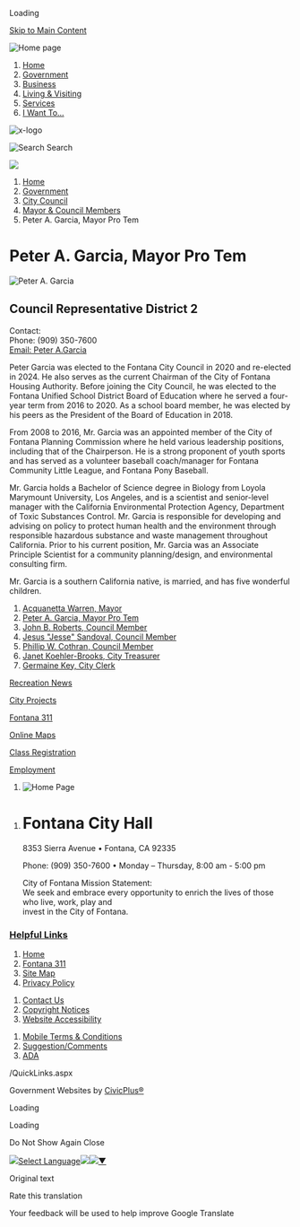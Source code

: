 Loading

[Skip to Main Content](https://www.fontanaca.gov/3331/Peter-A-Garcia-Mayor-Pro-Tem/)

![Home page](https://www.fontanaca.gov/ImageRepository/Document?documentID=41194)

1. [Home](https://www.fontanaca.gov)
2. [Government](https://www.fontanaca.gov/27/Government)
3. [Business](https://www.fontanaca.gov/35/Business)
4. [Living &amp; Visiting](https://www.fontanaca.gov/9/Living-Visiting)
5. [Services](https://www.fontanaca.gov/2989/Services)
6. [I Want To…](https://www.fontanaca.gov/3033/I-Want-To)

![x-logo](https://www.fontanaca.gov/ImageRepository/Document?documentID=43355)

![Search](https://www.fontanaca.gov/ImageRepository/Document?documentID=41199) Search

![](https://www.fontanaca.gov/ImageRepository/Document?documentID=41193)

1. [Home](https://www.fontanaca.gov)
2. [Government](https://www.fontanaca.gov/27/Government)
3. [City Council](https://www.fontanaca.gov/69/City-Council)
4. [Mayor &amp; Council Members](https://www.fontanaca.gov/2802/Mayor-Council-Members)
5. Peter A. Garcia, Mayor Pro Tem

# Peter A. Garcia, Mayor Pro Tem

![Peter A. Garcia](https://www.fontanaca.gov/ImageRepository/Document?documentId=33867)

## Council Representative District 2

Contact:  
Phone: (909) 350-7600  
[Email: Peter A.Garcia](mailto:pgarcia@fontana.org)

Peter Garcia was elected to the Fontana City Council in 2020 and re-elected in 2024. He also serves as the current Chairman of the City of Fontana Housing Authority. Before joining the City Council, he was elected to the Fontana Unified School District Board of Education where he served a four-year term from 2016 to 2020. As a school board member, he was elected by his peers as the President of the Board of Education in 2018. 

From 2008 to 2016, Mr. Garcia was an appointed member of the City of Fontana Planning Commission where he held various leadership positions, including that of the Chairperson. He is a strong proponent of youth sports and has served as a volunteer baseball coach/manager for Fontana Community Little League, and Fontana Pony Baseball.

Mr. Garcia holds a Bachelor of Science degree in Biology from Loyola Marymount University, Los Angeles, and is a scientist and senior-level manager with the California Environmental Protection Agency, Department of Toxic Substances Control. Mr. Garcia is responsible for developing and advising on policy to protect human health and the environment through responsible hazardous substance and waste management throughout California. Prior to his current position, Mr. Garcia was an Associate Principle Scientist for a community planning/design, and environmental consulting firm. 

Mr. Garcia is a southern California native, is married, and has five wonderful children.

1. [Acquanetta Warren, Mayor](https://www.fontanaca.gov/2788/Acquanetta-Warren-Mayor)
2. [Peter A. Garcia, Mayor Pro Tem](https://www.fontanaca.gov/3331/Peter-A-Garcia-Mayor-Pro-Tem)
3. [John B. Roberts, Council Member](https://www.fontanaca.gov/2792/John-B-Roberts-Council-Member)
4. [Jesus "Jesse" Sandoval, Council Member](https://www.fontanaca.gov/2789/Jesus-Jesse-Sandoval-Council-Member)
5. [Phillip W. Cothran, Council Member](https://www.fontanaca.gov/3190/Phillip-W-Cothran-Council-Member)
6. [Janet Koehler-Brooks, City Treasurer](https://www.fontanaca.gov/2791/Janet-Koehler-Brooks-City-Treasurer)
7. [Germaine Key, City Clerk](https://www.fontanaca.gov/3497/Germaine-Key-City-Clerk)

[Recreation News](https://www.fontanaca.gov/1803/City-News)

[City Projects](https://www.fontanaca.gov/2926/Current-Projects)

[Fontana 311](https://www.fontana311.org/s)

[Online Maps](https://data.fontanaca.gov)

[Class Registration](https://apm.activecommunities.com/fontanaca)

[Employment](https://www.fontanaca.gov/jobs.aspx)

1. ![Home Page](https://www.fontanaca.gov/ImageRepository/Document?documentId=41226)

<!--THE END-->

1. # **Fontana City Hall**
   
   8353 Sierra Avenue • Fontana, CA 92335
   
   Phone: (909) 350-7600 • Monday – Thursday, 8:00 am - 5:00 pm
   
   City of Fontana Mission Statement:  
   We seek and embrace every opportunity to enrich the lives of those who live, work, play and  
   invest in the City of Fontana.

### [Helpful Links](https://www.fontanaca.gov/QuickLinks.aspx?CID=46)

1. [Home](https://www.fontanaca.gov)
2. [Fontana 311](https://www.fontana311.org/s)
3. [Site Map](https://www.fontanaca.gov/sitemap)
4. [Privacy Policy](https://www.fontanaca.gov/DocumentCenter/View/37866/Fontana-Website-Privacy-Policy)

<!--THE END-->

1. [Contact Us](https://www.fontanaca.gov/directory)
2. [Copyright Notices](https://www.fontanaca.gov/site/copyright)
3. [Website Accessibility](https://www.fontanaca.gov/accessibility)

<!--THE END-->

1. [Mobile Terms &amp; Conditions](https://www.fontana.org/DocumentCenter/View/37949/Mobile-Terms--Conditions)
2. [Suggestion/Comments](https://www.fontana311.org/s/form311-suggestions-comments)
3. [ADA](https://www.fontana.org/3271/Americans-with-Disabilities-Act-ADA)

/QuickLinks.aspx

Government Websites by [CivicPlus®](https://connect.civicplus.com/referral)

Loading

Loading

Do Not Show Again Close

![](https://www.google.com/images/cleardot.gif)[Select Language![](https://www.google.com/images/cleardot.gif)​![](https://www.google.com/images/cleardot.gif)▼](https://www.fontanaca.gov/3331/Peter-A-Garcia-Mayor-Pro-Tem)

Original text

Rate this translation

Your feedback will be used to help improve Google Translate